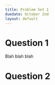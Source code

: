 ```yaml
---
title: Problem Set 1
duedate: October 2nd
layout: default
---
```




Question 1
==========

Blah blah blah

Question 2
==========